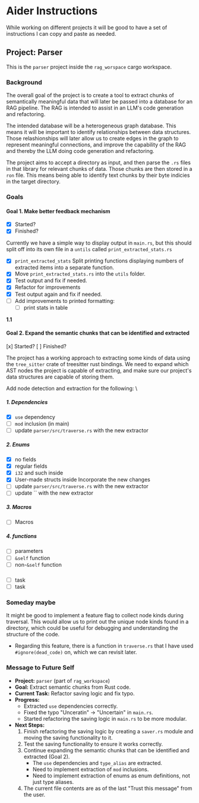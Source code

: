 # Aider Instructions

While working on different projects it will be good to have a set of
instructions I can copy and paste as needed.

## Project: Parser

This is the `parser` project inside the `rag_worspace` cargo workspace.

### Background

The overall goal of the project is to create a tool to extract chunks of
semantically meaningful data that will later be passed into a database for an
RAG pipeline. The RAG is intended to assist in an LLM's code generation and
refactoring.

The intended database will be a heterogeneous graph database. This means it will
be important to identify relationships between data structures. Those
relashionships will later allow us to create edges in the graph to represent
meaningful connections, and improve the capability of the RAG and thereby the
LLM doing code generation and refactoring.

The project aims to accept a directory as input, and then parse the `.rs` files in that library for relevant chunks of data. Those chunks are then stored in a `ron` file. This means being able to identify text chunks by their byte indicies in the target directory.

### Goals

#### Goal 1. Make better feedback mechanism

- [x] Started?
- [x] Finished?

Currently we have a simple way to display output in `main.rs`, but this should
split off into its own file in a `untils` called `print_extracted_stats.rs`

- [x] `print_extracted_stats` Split printing functions displaying numbers of
extracted items into a separate function.
- [x] Move `print_extracted_stats.rs` into the `utils` folder.
- [x] Test output and fix if needed.
- [x] Refactor for improvements
- [x] Test output again and fix if needed.
- [ ] Add improvements to printed formatting:
  - [ ] print stats in table

**1.1**

#### Goal 2. Expand the semantic chunks that can be identified and extracted

  [x] Started?
  [ ] Finished?

The project has a working approach to extracting some kinds of data using the
`tree_sitter` crate of treesitter rust bindings. We need to expand which AST
nodes the project is capable of extracting, and make sure our project's data
structures are capable of storing them.

Add node detection and extraction for the following: \

##### 1. Dependencies

- [x] `use` dependency
- [ ] `mod` inclusion (in main)
- [ ] update `parser/src/traverse.rs` with the new extractor

##### 2. Enums

- [x] no fields
- [x] regular fields
- [x] `i32` and such inside
- [x] User-made structs inside
Incorporate the new changes
- [ ] update `parser/src/traverse.rs` with the new extractor
- [ ] update `` with the new extractor

##### 3. Macros

- [ ] Macros

##### 4. functions

- [ ] parameters
- [ ] `&self` function
- [ ] non-`&self` function

##### <maybe more here later>

- [ ] task
- [ ] task

### Someday maybe

It might be good to implement a feature flag to collect node kinds during
traversal. This would allow us to print out the unique node kinds found in a
directory, which could be useful for debugging and understanding the structure
of the code.

- Regarding this feature, there is a function in `traverse.rs` that I have used
`#ignore(dead_code)` on, which we can revisit later.

### Message to Future Self

*   **Project:** `parser` (part of `rag_workspace`)
*   **Goal:** Extract semantic chunks from Rust code.
*   **Current Task:** Refactor saving logic and fix typo.
*   **Progress:**
    *   Extracted `use` dependencies correctly.
    *   Fixed the typo "Unceratin" -> "Uncertain" in `main.rs`.
    *   Started refactoring the saving logic in `main.rs` to be more modular.
*   **Next Steps:**
    1.  Finish refactoring the saving logic by creating a `saver.rs` module and moving the saving functionality to it.
    2.  Test the saving functionality to ensure it works correctly.
    3.  Continue expanding the semantic chunks that can be identified and extracted (Goal 2).
        *   The `use` dependencies and `type_alias` are extracted.
        *   Need to implement extraction of `mod` inclusions.
        *   Need to implement extraction of enums as enum definitions, not just type aliases.
    4.  The current file contents are as of the last "Trust this message" from the user.
